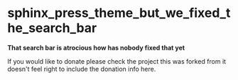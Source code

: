 # sphinx_press_theme_but_we_fixed_the_search_bar

**That search bar is atrocious how has nobody fixed that yet**

If you would like to donate please check the project this was forked from it doesn't feel right to include the donation info here.
